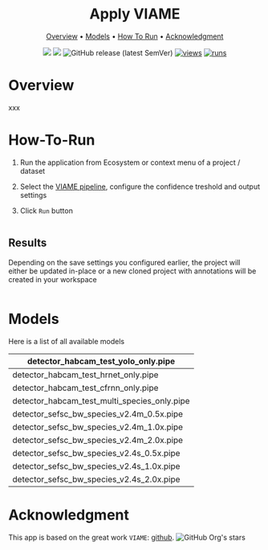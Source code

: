 <div align="center" markdown>
<img src=""/>

# Apply VIAME

<p align="center">
  <a href="#Overview">Overview</a> •
  <a href="#Models">Models</a> •
  <a href="#How-To-Run">How To Run</a> •
  <a href="#Acknowledgment">Acknowledgment</a>
</p>

[![](https://img.shields.io/badge/supervisely-ecosystem-brightgreen)](https://ecosystem.supervise.ly/apps/supervisely-ecosystem/apply-viame)
[![](https://img.shields.io/badge/slack-chat-green.svg?logo=slack)](https://supervise.ly/slack)
![GitHub release (latest SemVer)](https://img.shields.io/github/v/release/supervisely-ecosystem/apply-viame)
[![views](https://app.supervise.ly/img/badges/views/supervisely-ecosystem/apply-viame)](https://supervise.ly)
[![runs](https://app.supervise.ly/img/badges/runs/supervisely-ecosystem/apply-viame)](https://supervise.ly)

</div>

# Overview

ххх


# How-To-Run

1. Run the application from Ecosystem or context menu of a project / dataset

2. Select the <a href="#Models">VIAME pipeline</a>, configure the confidence treshold and output settings

3. Click `Run` button
<img src="" />

## Results

Depending on the save settings you configured earlier, the project will either be updated in-place or a new cloned project with annotations will be created in your workspace

<img src="" />

# Models

Here is a list of all available models

| detector_habcam_test_yolo_only.pipe          |
|----------------------------------------------|
| detector_habcam_test_hrnet_only.pipe         |
| detector_habcam_test_cfrnn_only.pipe         |
| detector_habcam_test_multi_species_only.pipe |
| detector_sefsc_bw_species_v2.4m_0.5x.pipe    |
| detector_sefsc_bw_species_v2.4m_1.0x.pipe    |
| detector_sefsc_bw_species_v2.4m_2.0x.pipe    |
| detector_sefsc_bw_species_v2.4s_0.5x.pipe    |
| detector_sefsc_bw_species_v2.4s_1.0x.pipe    |
| detector_sefsc_bw_species_v2.4s_2.0x.pipe    |


# Acknowledgment

This app is based on the great work `VIAME`: [github](https://github.com/VIAME/VIAME). ![GitHub Org's stars](https://img.shields.io/github/stars/VIAME/VIAME?style=social)
